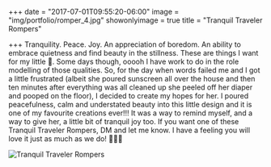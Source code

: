 +++
date = "2017-07-01T09:55:20-06:00"
image = "img/portfolio/romper_4.jpg"
showonlyimage = true
title = "Tranquil Traveler Rompers"

+++
Tranquility. Peace. Joy. An appreciation of boredom. An ability to embrace quietness and find beauty in the stillness. These are things I want for my little 🐝. Some days though, ooooh I have work to do in the role modelling of those qualities. So, for the day when words failed me and I got a little frustrated (albeit she poured sunscreen all over the house and then ten minutes after everything was all cleaned up she peeled off her diaper and pooped on the floor), I decided to create my hopes for her. I poured peacefulness, calm and understated beauty into this little design and it is one of my favourite creations ever!!! It was a way to remind myself, and a way to give her, a little bit of tranquil joy too. If you want one of these Tranquil Traveler Rompers, DM and let me know. I have a feeling you will love it just as much as we do! 🐝💞😎

![Tranquil Traveler Rompers](/img/portfolio/romper_4.jpg)
